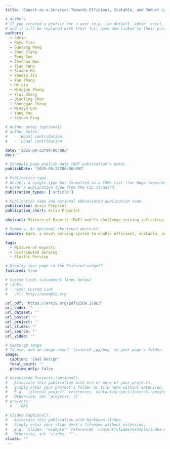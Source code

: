 ```yaml
---
title: 'Expert-as-a-Service: Towards Efficient, Scalable, and Robust Large-scale MoE Serving'

# Authors
# If you created a profile for a user (e.g. the default `admin` user), write the username (folder name) here
# and it will be replaced with their full name and linked to their profile.
authors:
  - admin
  - Boyu Tian
  - Guoteng Wang
  - Zhen Jiang
  - Peng Sun
  - Zhenhua Han
  - Tian Tang
  - Xiaohe Hu
  - Yanmin Jia
  - Yan Zhang
  - He Liu
  - Mingjun Zhang
  - Yiqi Zhang
  - Qiaoling Chen
  - Shenggan Cheng
  - Mingyu Gao
  - Yang You
  - Siyuan Feng

# Author notes (optional)
# author_notes:
#   - 'Equal contribution'
#   - 'Equal contribution'

date: '2025-09-22T00:00:00Z'
doi: ''

# Schedule page publish date (NOT publication's date).
publishDate: '2025-09-22T00:00:00Z'

# Publication type.
# Accepts a single type but formatted as a YAML list (for Hugo requirements).
# Enter a publication type from the CSL standard.
publication_types: ['article']

# Publication name and optional abbreviated publication name.
publication: Arxiv Preprint
publication_short: Arxiv Preprint

abstract: Mixture-of-Experts (MoE) models challenge serving infrastructures with dynamic, sparse expert utilization, causing instability on conventional systems designed for dense architectures. We propose EaaS, a novel serving system to enable efficient, scalable, and robust MoE deployment. Our system disaggregates MoE modules into independent, stateless services. This design enables fine-grained resource scaling and provides inherent fault tolerance by decoupling compute units. The architecture is powered by a high-performance, CPU-free peer-to-peer communication library that ensures minimal overhead and high throughput. Experiments confirm EaaS's scalability and efficiency, achieving performance comparable to monolithic systems while providing robust fault tolerance and strong scalability. EaaS incurs less than a 2% throughput reduction under simulated hardware failures that would otherwise halt monolithic architectures. It further saves up to 37.5% of computing resources through dynamic fine-grained adaptation to serving traffic, demonstrating strong resilience for large-scale MoE deployment in production.

# Summary. An optional shortened abstract.
summary: EaaS, a novel serving system to enable efficient, scalable, and robust MoE deployment.

tags:
  - Mixture-of-Experts
  - Distributed Serving
  - Elastic Serving

# Display this page in the Featured widget?
featured: true

# Custom links (uncomment lines below)
# links:
# - name: Custom Link
#   url: http://example.org

url_pdf: 'https://arxiv.org/pdf/2509.17863'
url_code: ''
url_dataset: ''
url_poster: ''
url_project: ''
url_slides: ''
url_source: ''
url_video: ''

# Featured image
# To use, add an image named `featured.jpg/png` to your page's folder.
image:
  caption: 'EaaS Design'
  focal_point: ''
  preview_only: false

# Associated Projects (optional).
#   Associate this publication with one or more of your projects.
#   Simply enter your project's folder or file name without extension.
#   E.g. `internal-project` references `content/project/internal-project/index.md`.
#   Otherwise, set `projects: []`.
# projects: 
  #  - RAS

# Slides (optional).
#   Associate this publication with Markdown slides.
#   Simply enter your slide deck's filename without extension.
#   E.g. `slides: "example"` references `content/slides/example/index.md`.
#   Otherwise, set `slides: ""`.
slides: ""
---
```


<!-- {{% callout note %}}
Click the _Cite_ button above to demo the feature to enable visitors to import publication metadata into their reference management software.
{{% /callout %}}

{{% callout note %}}
Create your slides in Markdown - click the _Slides_ button to check out the example.
{{% /callout %}}

Add the publication's **full text** or **supplementary notes** here. You can use rich formatting such as including [code, math, and images](https://docs.hugoblox.com/content/writing-markdown-latex/). -->
